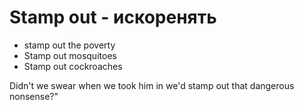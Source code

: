 # Stamp out - искоренять

- stamp out the poverty
- Stamp out mosquitoes
- Stamp out cockroaches

Didn't we swear when we took him in we'd stamp out that dangerous nonsense?"
